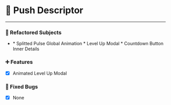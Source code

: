 # 🏁 Push Descriptor
***

### 🔧 Refactored Subjects

* <COMPONENT-STYLE>
    * Splitted Pulse Global Animation
    * Level Up Modal
    * Countdown Button Inner Details

### ➕ Features 

*   [X] Animated Level Up Modal

### 🚨 Fixed Bugs

*   [X] None
